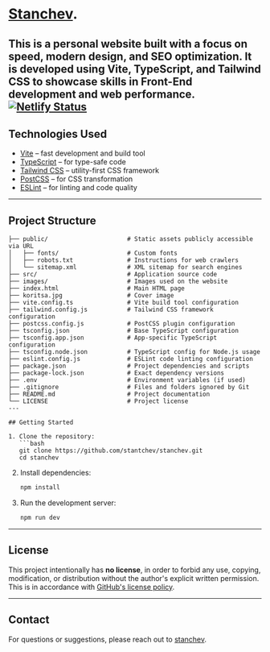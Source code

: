 # [Stanchev](https://stanchev.bg/).

This is a personal website built with a focus on speed, modern design, and SEO optimization. It is developed using Vite, TypeScript, and Tailwind CSS to showcase skills in Front-End development and web performance.
[![Netlify Status](https://api.netlify.com/api/v1/badges/8e3cf8a1-091d-4ea6-8204-70f5ed97b46a/deploy-status)](https://app.netlify.com/sites/stanchev/deploys)
---

## Technologies Used

- [Vite](https://vitejs.dev/) – fast development and build tool
- [TypeScript](https://www.typescriptlang.org/) – for type-safe code
- [Tailwind CSS](https://tailwindcss.com/) – utility-first CSS framework
- [PostCSS](https://postcss.org/) – for CSS transformation
- [ESLint](https://eslint.org/) – for linting and code quality

---

## Project Structure

```
├── public/                      # Static assets publicly accessible via URL
│   ├── fonts/                   # Custom fonts
│   ├── robots.txt               # Instructions for web crawlers
│   └── sitemap.xml              # XML sitemap for search engines
├── src/                         # Application source code
├── images/                      # Images used on the website
├── index.html                   # Main HTML page
├── koritsa.jpg                  # Cover image
├── vite.config.ts               # Vite build tool configuration
├── tailwind.config.js           # Tailwind CSS framework configuration
├── postcss.config.js            # PostCSS plugin configuration
├── tsconfig.json                # Base TypeScript configuration
├── tsconfig.app.json            # App-specific TypeScript configuration
├── tsconfig.node.json           # TypeScript config for Node.js usage
├── eslint.config.js             # ESLint code linting configuration
├── package.json                 # Project dependencies and scripts
├── package-lock.json            # Exact dependency versions
├── .env                         # Environment variables (if used)
├── .gitignore                   # Files and folders ignored by Git
├── README.md                    # Project documentation
└── LICENSE                      # Project license
---

## Getting Started

1. Clone the repository:
   ```bash
   git clone https://github.com/stantchev/stanchev.git
   cd stanchev
   ```

2. Install dependencies:
   ```bash
   npm install
   ```

3. Run the development server:
   ```bash
   npm run dev
   ```

---

## License

This project intentionally has **no license**, in order to forbid any use, copying, modification, or distribution without the author's explicit written permission. This is in accordance with [GitHub's license policy](https://docs.github.com/en/github/creating-cloning-and-archiving-repositories/licensing-a-repository#what-happens-if-i-dont-choose-a-license).

---

## Contact

For questions or suggestions, please reach out to [stanchev](https://stanchev.bg/).
